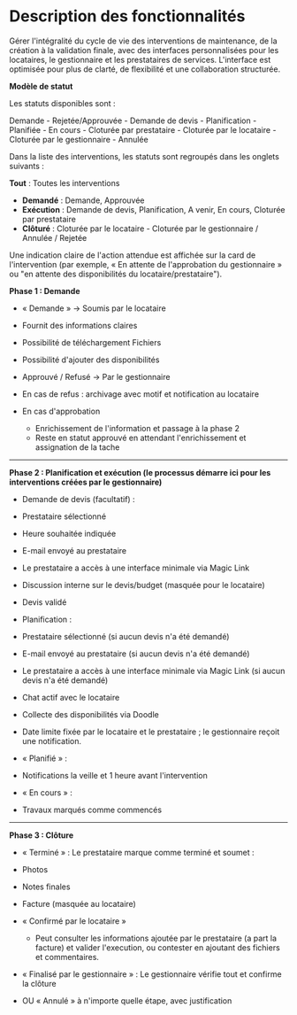 # Description des fonctionnalités

Gérer l'intégralité du cycle de vie des interventions de maintenance, de la création à la validation finale, avec des interfaces personnalisées pour les locataires, le gestionnaire et les prestataires de services. L'interface est optimisée pour plus de clarté, de flexibilité et une collaboration structurée.

**Modèle de statut**

Les statuts disponibles sont :

Demande - Rejetée/Approuvée - Demande de devis - Planification - Planifiée - En cours - Cloturée par prestataire - Cloturée par le locataire - Cloturée par le gestionnaire - Annulée

Dans la liste des interventions, les statuts sont regroupés dans les onglets suivants :

**Tout** : Toutes les interventions
- **Demandé** : Demande, Approuvée
- **Exécution** : Demande de devis, Planification, A venir,  En cours, Cloturée par prestataire
- **Clôturé** : Cloturée par le locataire - Cloturée par le gestionnaire / Annulée / Rejetée

Une indication claire de l'action attendue est affichée sur la card de l'intervention (par exemple, « En attente de l'approbation du gestionnaire » ou "en attente des disponibilités du locataire/prestataire").

**Phase 1 : Demande**

- « Demande » → Soumis par le locataire
- Fournit des informations claires
- Possibilité de téléchargement Fichiers
- Possibilité d'ajouter des disponibilités

- Approuvé / Refusé → Par le gestionnaire
- En cas de refus : archivage avec motif et notification au locataire
- En cas d'approbation
    - Enrichissement de l'information et passage à la phase 2
    - Reste en statut approuvé en attendant l'enrichissement et assignation de la tache

---

**Phase 2 : Planification et exécution (le processus démarre ici pour les interventions créées par le gestionnaire)**

- Demande de devis (facultatif) :
- Prestataire sélectionné
- Heure souhaitée indiquée
- E-mail envoyé au prestataire
- Le prestataire a accès à une interface minimale via Magic Link
- Discussion interne sur le devis/budget (masquée pour le locataire)
- Devis validé
- Planification :
- Prestataire sélectionné (si aucun devis n'a été demandé)
- E-mail envoyé au prestataire (si aucun devis n'a été demandé)
- Le prestataire a accès à une interface minimale via Magic Link (si aucun devis n'a été demandé)
- Chat actif avec le locataire
- Collecte des disponibilités via Doodle
- Date limite fixée par le locataire et le prestataire ; le gestionnaire reçoit une notification.

- « Planifié » :
- Notifications la veille et 1 heure avant l'intervention
- « En cours » :
- Travaux marqués comme commencés

---

**Phase 3 : Clôture**

- « Terminé » : Le prestataire marque comme terminé et soumet :
- Photos
- Notes finales
- Facture (masquée au locataire)

- « Confirmé par le locataire »
    - Peut consulter les informations ajoutée par le prestataire (a part la facture) et valider l'execution, ou contester en ajoutant des fichiers et commentaires.

- « Finalisé par le gestionnaire » : Le gestionnaire vérifie tout et confirme la clôture
- OU « Annulé » à n'importe quelle étape, avec justification